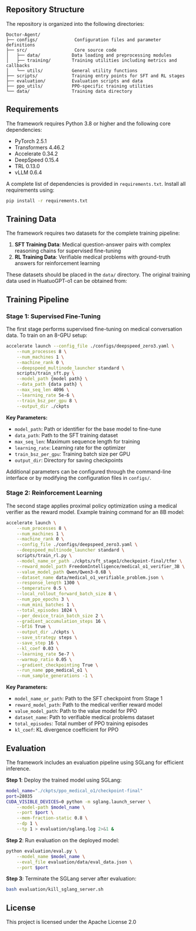 ## Repository Structure

The repository is organized into the following directories:

```
Doctor-Agent/
├── configs/              Configuration files and parameter definitions
├── src/                  Core source code
│   ├── data/            Data loading and preprocessing modules
│   ├── training/        Training utilities including metrics and callbacks
│   └── utils/           General utility functions
├── scripts/             Training entry points for SFT and RL stages
├── evaluation/          Evaluation scripts and data
├── ppo_utils/           PPO-specific training utilities
└── data/                Training data directory
```

## Requirements

The framework requires Python 3.8 or higher and the following core dependencies:

- PyTorch 2.5.1
- Transformers 4.46.2
- Accelerate 0.34.2
- DeepSpeed 0.15.4
- TRL 0.13.0
- vLLM 0.6.4

A complete list of dependencies is provided in `requirements.txt`. Install all requirements using:

```bash
pip install -r requirements.txt
```

## Training Data

The framework requires two datasets for the complete training pipeline:

1. **SFT Training Data**: Medical question-answer pairs with complex reasoning chains for supervised fine-tuning
2. **RL Training Data**: Verifiable medical problems with ground-truth answers for reinforcement learning

These datasets should be placed in the `data/` directory. The original training data used in HuatuoGPT-o1 can be obtained from:

## Training Pipeline

### Stage 1: Supervised Fine-Tuning

The first stage performs supervised fine-tuning on medical conversation data. To train on an 8-GPU setup:

```bash
accelerate launch --config_file ./configs/deepspeed_zero3.yaml \
    --num_processes 8 \
    --num_machines 1 \
    --machine_rank 0 \
    --deepspeed_multinode_launcher standard \
    scripts/train_sft.py \
    --model_path {model path} \
    --data_path {data path} \
    --max_seq_len 4096 \
    --learning_rate 5e-6 \
    --train_bsz_per_gpu 8 \
    --output_dir ./ckpts
```

**Key Parameters:**

- `model_path`: Path or identifier for the base model to fine-tune
- `data_path`: Path to the SFT training dataset
- `max_seq_len`: Maximum sequence length for training
- `learning_rate`: Learning rate for the optimizer
- `train_bsz_per_gpu`: Training batch size per GPU
- `output_dir`: Directory for saving checkpoints

Additional parameters can be configured through the command-line interface or by modifying the configuration files in `configs/`.

### Stage 2: Reinforcement Learning

The second stage applies proximal policy optimization using a medical verifier as the reward model. Example training command for an 8B model:

```bash
accelerate launch \
    --num_processes 8 \
    --num_machines 1 \
    --machine_rank 0 \
    --config_file ./configs/deepspeed_zero3.yaml \
    --deepspeed_multinode_launcher standard \
    scripts/train_rl.py \
    --model_name_or_path ./ckpts/sft_stage1/checkpoint-final/tfmr \
    --reward_model_path FreedomIntelligence/medical_o1_verifier_3B \
    --value_model_path Qwen/Qwen3-0.6B \
    --dataset_name data/medical_o1_verifiable_problem.json \
    --response_length 1300 \
    --temperature 0.5 \
    --local_rollout_forward_batch_size 8 \
    --num_ppo_epochs 3 \
    --num_mini_batches 1 \
    --total_episodes 1024 \
    --per_device_train_batch_size 2 \
    --gradient_accumulation_steps 16 \
    --bf16 True \
    --output_dir ./ckpts \
    --save_strategy steps \
    --save_step 16 \
    --kl_coef 0.03 \
    --learning_rate 5e-7 \
    --warmup_ratio 0.05 \
    --gradient_checkpointing True \
    --run_name ppo_medical_o1 \
    --num_sample_generations -1 \
```

**Key Parameters:**

- `model_name_or_path`: Path to the SFT checkpoint from Stage 1
- `reward_model_path`: Path to the medical verifier reward model
- `value_model_path`: Path to the value model for PPO
- `dataset_name`: Path to verifiable medical problems dataset
- `total_episodes`: Total number of PPO training episodes
- `kl_coef`: KL divergence coefficient for PPO

## Evaluation

The framework includes an evaluation pipeline using SGLang for efficient inference. 

**Step 1**: Deploy the trained model using SGLang:

```bash
model_name="./ckpts/ppo_medical_o1/checkpoint-final"
port=28035
CUDA_VISIBLE_DEVICES=0 python -m sglang.launch_server \
    --model-path $model_name \
    --port $port \
    --mem-fraction-static 0.8 \
    --dp 1 \
    --tp 1 > evaluation/sglang.log 2>&1 &
```

**Step 2**: Run evaluation on the deployed model:

```bash
python evaluation/eval.py \
    --model_name $model_name \
    --eval_file evaluation/data/eval_data.json \
    --port $port
```

**Step 3**: Terminate the SGLang server after evaluation:

```bash
bash evaluation/kill_sglang_server.sh
```

## License

This project is licensed under the Apache License 2.0
